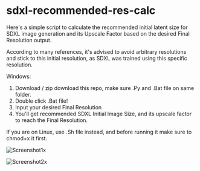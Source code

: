 # sdxl-recommended-res-calc
Here's a simple script to calculate the recommended initial latent size for SDXL image generation and its Upscale Factor based on the desired Final Resolution output.

According to many references, it's advised to avoid arbitrary resolutions and stick to this initial resolution, as SDXL was trained using this specific resolution.

Windows:
1. Download / zip download this repo, make sure .Py and .Bat file on same folder.
2. Double click .Bat file!
3. Input your desired Final Resolution
4. You'll get recommended SDXL Initial Image Size, and its upscale factor to reach the Final Resolution.

If you are on Linux, use .Sh file instead, and before running it make sure to chmod+x it first.

![Screenshot1x](https://github.com/marhensa/sdxl-recommended-res-calc/assets/816600/230d3fb6-378d-49cb-ba84-b3ac7f10ae68)

![Screenshot2x](https://github.com/marhensa/sdxl-recommended-res-calc/assets/816600/3b3c1683-76a1-4142-a3b7-42b5b55a356a)
